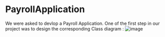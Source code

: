 # PayrollApplication


We were asked to devlop a Payroll Application. One of the first step in our project was to design the corresponding Class diagram : 
![image](https://user-images.githubusercontent.com/78196995/205493305-c781c295-578b-4a79-adf7-8a9ce137616c.png)
